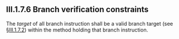 ## III.1.7.6 Branch verification constraints

The *target* of all branch instruction shall be a valid branch target (see §[III.1.7.2](iii.1.7.2-valid-branch-targets.md)) within the method holding that branch instruction.
